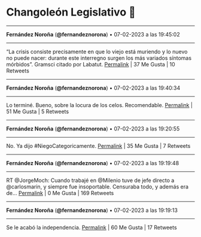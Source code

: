 # Changoleón Legislativo 🙈
*****
**Fernández Noroña** (**@fernandeznorona**) • 07-02-2023 a las 19:45:02
*****
“La crisis consiste precisamente en que lo viejo está muriendo y lo nuevo no puede nacer: durante este interregno surgen los más variados síntomas mórbidos”. Gramsci citado por Labatut.
[Permalink](https://twitter.com/fernandeznorona/status/1623165985195982849) | 37 Me Gusta | 10 Retweets
*****
**Fernández Noroña** (**@fernandeznorona**) • 07-02-2023 a las 19:40:34
*****
Lo terminé. Bueno, sobre la locura de los celos. Recomendable.
[Permalink](https://twitter.com/fernandeznorona/status/1623164862015877120) | 51 Me Gusta | 5 Retweets
*****
**Fernández Noroña** (**@fernandeznorona**) • 07-02-2023 a las 19:20:55
*****
No. Ya dijo #NiegoCategoricamente.
[Permalink](https://twitter.com/fernandeznorona/status/1623159915924852737) | 35 Me Gusta | 7 Retweets
*****
**Fernández Noroña** (**@fernandeznorona**) • 07-02-2023 a las 19:19:48
*****
RT @JorgeMoch: Cuando trabajé en @Milenio tuve de jefe directo a @carlosmarin, y siempre fue insoportable. Censuraba todo, y además era de…
[Permalink](https://twitter.com/fernandeznorona/status/1623159633639800833) | 0 Me Gusta | 169 Retweets
*****
**Fernández Noroña** (**@fernandeznorona**) • 07-02-2023 a las 19:19:13
*****
Se le acabó la independencia.
[Permalink](https://twitter.com/fernandeznorona/status/1623159486579109888) | 60 Me Gusta | 17 Retweets
